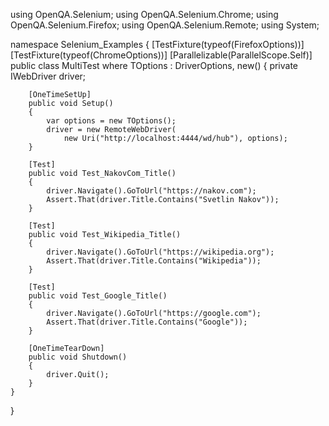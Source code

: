 
using OpenQA.Selenium;
using OpenQA.Selenium.Chrome;
using OpenQA.Selenium.Firefox;
using OpenQA.Selenium.Remote;
using System;

namespace Selenium_Examples
{
    [TestFixture(typeof(FirefoxOptions))]
    [TestFixture(typeof(ChromeOptions))]
    [Parallelizable(ParallelScope.Self)]
    public class MultiTest<TOptions> where TOptions : DriverOptions, new()
    {
        private IWebDriver driver;

        [OneTimeSetUp]
        public void Setup()
        {
            var options = new TOptions();
            driver = new RemoteWebDriver(
                new Uri("http://localhost:4444/wd/hub"), options);
        }

        [Test]
        public void Test_NakovCom_Title()
        {
            driver.Navigate().GoToUrl("https://nakov.com");
            Assert.That(driver.Title.Contains("Svetlin Nakov"));
        }

        [Test]
        public void Test_Wikipedia_Title()
        {
            driver.Navigate().GoToUrl("https://wikipedia.org");
            Assert.That(driver.Title.Contains("Wikipedia"));
        }

        [Test]
        public void Test_Google_Title()
        {
            driver.Navigate().GoToUrl("https://google.com");
            Assert.That(driver.Title.Contains("Google"));
        }

        [OneTimeTearDown]
        public void Shutdown()
        {
            driver.Quit();
        }
    }
}
